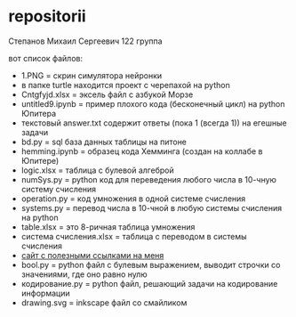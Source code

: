 # repositorii
Степанов Михаил Сергеевич
122 группа

вот список файлов:
- 1.PNG = скрин симулятора нейронки
- в папке turtle находится проект с черепахой на python
- Cntgfyjd.xlsx = эксель файл с азбукой Морзе
- untitled9.ipynb = пример плохого кода (бесконечный цикл) на python Юпитера
- текстовый answer.txt содержит ответы (пока 1 (всегда 1)) на егешные задачи
- bd.py = sql база данных таблицы на питоне
- hemming.ipynb = образец кода Хемминга (создан на коллабе в Юпитере)
- logic.xlsx = таблица с булевой алгеброй
- numSys.py = python код для переведения любого числа в 10-чную систему счисления
- operation.py = код умножения в одной системе счисления
- systems.py = перевод числа в 10-чной в любую системы счисления на python
- table.xlsx = это 8-ричная таблица умножения
- система счисления.xlsx = таблица с переводом в системы счисления
- [сайт с полезными ссылками на меня](https://LostnightRX.github.io)
- bool.py = python файл с булевым выражением, выводит строчки со значениями, где оно равно нулю
- кодирование.py = python файл, решающий задачи на кодирование информации
- drawing.svg = inkscape файл со смайликом
